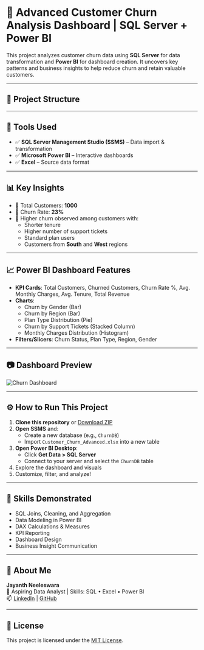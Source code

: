 # 🧠 Advanced Customer Churn Analysis Dashboard | SQL Server + Power BI

This project analyzes customer churn data using **SQL Server** for data transformation and **Power BI** for dashboard creation. It uncovers key patterns and business insights to help reduce churn and retain valuable customers.

---

## 📁 Project Structure



---

## 🧰 Tools Used

- ✅ **SQL Server Management Studio (SSMS)** – Data import & transformation
- ✅ **Microsoft Power BI** – Interactive dashboards
- ✅ **Excel** – Source data format

---

## 📊 Key Insights

- 📌 Total Customers: **1000**
- 📌 Churn Rate: **23%**
- 📌 Higher churn observed among customers with:
  - Shorter tenure
  - Higher number of support tickets
  - Standard plan users
  - Customers from **South** and **West** regions

---

## 📈 Power BI Dashboard Features

- **KPI Cards**: Total Customers, Churned Customers, Churn Rate %, Avg. Monthly Charges, Avg. Tenure, Total Revenue
- **Charts**:
  - Churn by Gender (Bar)
  - Churn by Region (Bar)
  - Plan Type Distribution (Pie)
  - Churn by Support Tickets (Stacked Column)
  - Monthly Charges Distribution (Histogram)
- **Filters/Slicers**: Churn Status, Plan Type, Region, Gender

---

## 📷 Dashboard Preview

![Churn Dashboard](Images/churn_dashboard_screenshot.png)

---

## ⚙️ How to Run This Project

1. **Clone this repository** or [Download ZIP](https://github.com/)
2. **Open SSMS** and:
   - Create a new database (e.g., `ChurnDB`)
   - Import `Customer_Churn_Advanced.xlsx` into a new table
3. **Open Power BI Desktop**:
   - Click **Get Data > SQL Server**
   - Connect to your server and select the `ChurnDB` table
4. Explore the dashboard and visuals
5. Customize, filter, and analyze!

---

## 🧠 Skills Demonstrated

- SQL Joins, Cleaning, and Aggregation
- Data Modeling in Power BI
- DAX Calculations & Measures
- KPI Reporting
- Dashboard Design
- Business Insight Communication

---

## 📇 About Me

**Jayanth Neeleswara**  
📌 Aspiring Data Analyst | Skills: SQL • Excel • Power BI  
📫 [LinkedIn](https://www.linkedin.com/) | [GitHub](https://github.com/)

---

## 📜 License

This project is licensed under the [MIT License](LICENSE).
